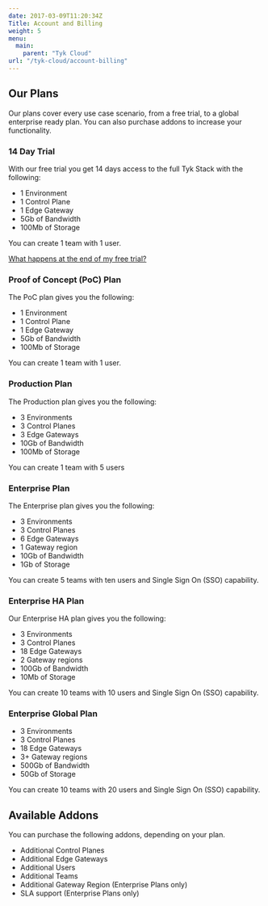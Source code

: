 ```yaml
---
date: 2017-03-09T11:20:34Z
Title: Account and Billing
weight: 5
menu:
  main:
    parent: "Tyk Cloud"
url: "/tyk-cloud/account-billing"
---
```


## Our Plans

Our plans cover every use case scenario, from a free trial, to a global enterprise ready plan. You can also purchase addons to increase your functionality.

### 14 Day Trial

With our free trial you get 14 days access to the full Tyk Stack with the following:

* 1 Environment
* 1 Control Plane
* 1 Edge Gateway
* 5Gb of Bandwidth
* 100Mb of Storage

You can create 1 team with 1 user.

[What happens at the end of my free trial?](/docs/plans-billing/upgrade-free-trial/)

### Proof of Concept (PoC) Plan

The PoC plan gives you the following:

* 1 Environment
* 1 Control Plane
* 1 Edge Gateway
* 5Gb of Bandwidth
* 100Mb of Storage

You can create 1 team with 1 user.

### Production Plan

The Production plan gives you the following:

* 3 Environments
* 3 Control Planes
* 3 Edge Gateways
* 10Gb of Bandwidth
* 100Mb of Storage

You can create 1 team with 5 users

### Enterprise Plan

The Enterprise plan gives you the following:

* 3 Environments
* 3 Control Planes
* 6 Edge Gateways
* 1 Gateway region
* 10Gb of Bandwidth
* 1Gb of Storage

You can create 5 teams with ten users and Single Sign On (SSO) capability.

### Enterprise HA Plan

Our Enterprise HA plan gives you the following:

* 3 Environments
* 3 Control Planes
* 18 Edge Gateways
* 2 Gateway regions
* 100Gb of Bandwidth
* 10Mb of Storage

You can create 10 teams with 10 users and Single Sign On (SSO) capability.

### Enterprise Global Plan

* 3 Environments
* 3 Control Planes
* 18 Edge Gateways
* 3+ Gateway regions
* 500Gb of Bandwidth
* 50Gb of Storage

You can create 10 teams with 20 users and Single Sign On (SSO) capability.

## Available Addons

You can purchase the following addons, depending on your plan. 

* Additional Control Planes
* Additional Edge Gateways
* Additional Users
* Additional Teams
* Additional Gateway Region (Enterprise Plans only)
* SLA support (Enterprise Plans only)